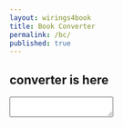 ```yaml
---
layout: wirings4book
title: Book Converter
permalink: /bc/
published: true
---
```


## converter is here

<textarea></textarea>